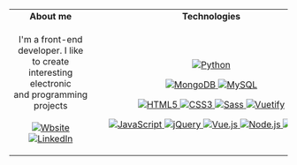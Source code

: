 <table>
  <tr>
    <td>
      <div align="center">
        <strong>
          About me
        </strong>
      </div>
    </td>
    <td>
      <div align="center">
        <strong>
          Technologies
        </strong>
      </div>
    </td>
  </tr>
  <tr>
    <td>
      <p align="center">
        I'm a front-end developer. I like to create interesting electronic and&nbsp;programming projects<br><br>
        <a href="https://grzegorzbabiarz.com/">
          <img src="https://img.shields.io/badge/-Website-3053c5?style=for-the-badge" alt="Wbsite">
         </a>
         <a href="https://www.linkedin.com/in/grzegorz-babiarz/">
          <img src="https://img.shields.io/badge/-LinkedIn-0077B5?style=for-the-badge&logo=LinkedIn" alt="LinkedIn">
         </a>
      </p>
    </td>
    <td>
      &emsp;&emsp;&emsp;&emsp;&emsp;&emsp;&emsp;&emsp;&emsp;&emsp;&emsp;&emsp;&emsp;&emsp;&emsp;&emsp;&emsp;&emsp;&emsp;&emsp;&emsp;&emsp;&emsp;&emsp;&emsp;&emsp;
      <p align="center">
        <a href="https://github.com/programista3/">
          <img src="https://img.shields.io/badge/-Python-3776AB?style=flat-square&logo=Python&logoColor=FFD747" alt="Python">
        </a>
      </p>
      <p align="center">
        <a href="https://github.com/programista3/">
          <img src="https://img.shields.io/badge/-MongoDB-47A248?style=flat-square&logo=mongoDB&logoColor=white" alt="MongoDB">
        </a>
        <a href="https://github.com/programista3/">
          <img src="https://img.shields.io/badge/-MySQL-4479A1?style=flat-square&logo=mysql&logoColor=white" alt="MySQL">
        </a>
      </p>
      <p align="center">
        <a href="https://github.com/programista3/">
          <img src="https://img.shields.io/badge/-HTML5-E34F26?style=flat-square&logo=html5&logoColor=white" alt="HTML5">
        </a>
        <a href="https://github.com/programista3/">
          <img src="https://img.shields.io/badge/-CSS3-1572B6?style=flat-square&logo=css3" alt="CSS3">
        </a>
        <a href="https://github.com/programista3/">
          <img src="https://img.shields.io/badge/-Sass-black?style=flat-square&logo=Sass&logoColor=pink" alt="Sass">
        </a>
        <a href="https://github.com/programista3/">
          <img src="https://img.shields.io/badge/-Vuetify-1867C0?style=flat-square&logo=vuetify" alt="Vuetify">
        </a>
      </p>
      <p align="center">
        <a href="https://github.com/programista3/">
          <img src="https://img.shields.io/badge/-JavaScript-black?style=flat-square&logo=javascript" alt="JavaScript">
        </a>
        <a href="https://github.com/programista3/">
          <img src="https://img.shields.io/badge/-jQuery-0769AD?style=flat-square&logo=jQuery&logoColor=white" alt="jQuery">
        </a>
        <a href="https://github.com/programista3/">
          <img src="https://img.shields.io/badge/-Vue.js-4FC08Dk?style=flat-square&logo=vue.js&logoColor=white" alt="Vue.js">
        </a>
        <!--<a href="https://github.com/programista3/">
          <img src="https://img.shields.io/badge/-Angular-DD0031?style=flat-square&logo=angular&logoColor=white" alt="Angular">
        </a>-->
        <a href="https://github.com/programista3/">
          <img src="https://img.shields.io/badge/-Node.js-339933?style=flat-square&logo=node.js&logoColor=white" alt="Node.js">
        </a>
        <a href="https://github.com/programista3/">
          <img src="https://img.shields.io/badge/-Deno-black?style=flat-square&logo=deno&logoColor=white" alt="Deno">
        </a>
      </p>
    </td>
  </tr>
</table>
